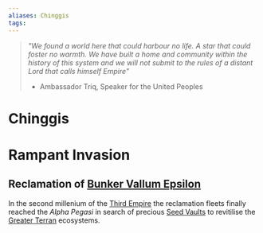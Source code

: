```yaml
---
aliases: Chinggis
tags: 
---
```


> *"We found a world here that could harbour no life. A star that could foster no warmth. We have built a home and community within the history of this system and we will not submit to the rules of a distant Lord that calls himself Empire"*
> - Ambassador Triq, Speaker for the United Peoples

# Chinggis 

# Rampant Invasion  

## Reclamation of [Bunker Vallum Epsilon](../Technology/Structures/bunker.md#Bunker%20Vallum%20Epsilon)

In the second millenium of the [Third Empire](../Organisation/third-empire.md) the reclamation fleets finally reached the *Alpha Pegasi* in search of precious [Seed Vaults](../Technology/seed-vaults.md) to revitilise the [Greater Terran](../Systems/greater-terra.md) ecosystems.
